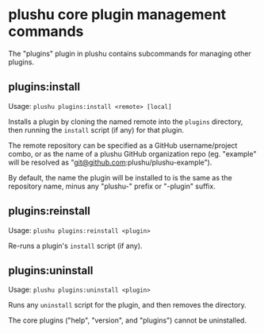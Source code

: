 # plushu core plugin management commands

The "plugins" plugin in plushu contains subcommands for managing other plugins.

## plugins:install

Usage: `plushu plugins:install <remote> [local]`

Installs a plugin by cloning the named remote into the `plugins` directory,
then running the `install` script (if any) for that plugin.

The remote repository can be specified as a GitHub username/project combo, or
as the name of a plushu GitHub organization repo (eg. "example" will be
resolved as "git@github.com:plushu/plushu-example").

By default, the name the plugin will be installed to is the same as the
repository name, minus any "plushu-" prefix or "-plugin" suffix.

## plugins:reinstall

Usage: `plushu plugins:reinstall <plugin>`

Re-runs a plugin's `install` script (if any).

## plugins:uninstall

Usage: `plushu plugins:uninstall <plugin>`

Runs any `uninstall` script for the plugin, and then removes the directory.

The core plugins ("help", "version", and "plugins") cannot be uninstalled.
